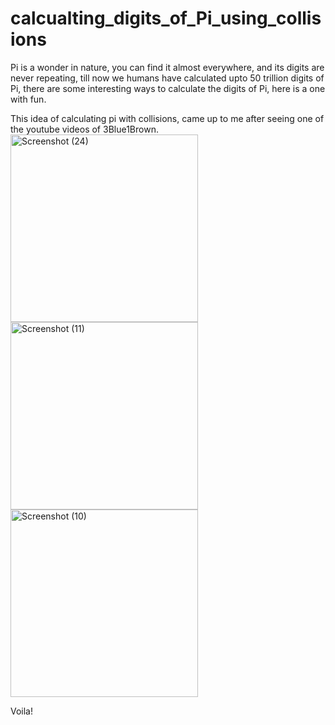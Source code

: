 # calcualting_digits_of_Pi_using_collisions
Pi is a wonder in nature, you can find it almost everywhere, and its digits are never repeating, till now we humans have calculated upto 50 trillion digits of Pi, there are some interesting ways to calculate the digits of Pi, here is a one with fun.


This idea of calculating pi with collisions, came up to me after seeing one of the youtube videos of 3Blue1Brown.
<img width="300" alt="Screenshot (24)" src="https://user-images.githubusercontent.com/71640517/115420027-7291ba80-a218-11eb-867e-307680112ff8.png">
<img width="300" alt="Screenshot (11)" src="https://user-images.githubusercontent.com/71640517/115420650-f055c600-a218-11eb-87d7-b1e6b26dda4c.png">
<img width="300" alt="Screenshot (10)" src="https://user-images.githubusercontent.com/71640517/115420038-745b7e00-a218-11eb-934f-b2c4a7de6021.png">

Voila!
